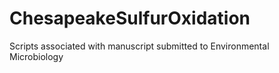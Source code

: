 # ChesapeakeSulfurOxidation
Scripts associated with manuscript submitted to Environmental Microbiology 
